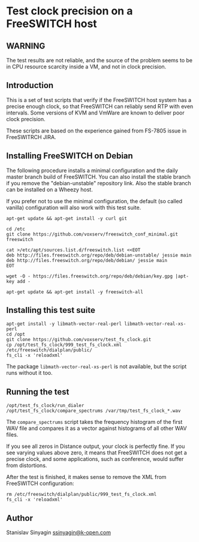 Test clock precision on a FreeSWITCH host
=========================================

WARNING
-------

The test results are not reliable, and the source of the problem seems
to be in CPU resource scarcity inside a VM, and not in clock precision.

Introduction
------------

This is a set of test scripts that verify if the FreeSWITCH host system
has a precise enough clock, so that FreeSWITCH can reliably send RTP
with even intervals. Some versions of KVM and VmWare are known to
deliver poor clock precision.

These scripts are based on the experience gained from FS-7805 issue in
FreeSWITRCH JIRA.


Installing FreeSWITCH on Debian
-------------------------------

The following procedure installs a minimal configuration and the daily
master branch build of FreeSWITCH. You can also install the stable
branch if you remove the "debian-unstable" repository link. Also the
stable branch can be installed on a Wheezy host.

If you prefer not to use the minimal configuration, the default (so
called vanilla) configuration will also work with this test suite.

```
apt-get update && apt-get install -y curl git

cd /etc
git clone https://github.com/voxserv/freeswitch_conf_minimal.git freeswitch

cat >/etc/apt/sources.list.d/freeswitch.list <<EOT
deb http://files.freeswitch.org/repo/deb/debian-unstable/ jessie main
deb http://files.freeswitch.org/repo/deb/debian/ jessie main
EOT

wget -O - https://files.freeswitch.org/repo/deb/debian/key.gpg |apt-key add -

apt-get update && apt-get install -y freeswitch-all
```

Installing this test suite
--------------------------

```
apt-get install -y libmath-vector-real-perl libmath-vector-real-xs-perl
cd /opt
git clone https://github.com/voxserv/test_fs_clock.git
cp /opt/test_fs_clock/999_test_fs_clock.xml /etc/freeswitch/dialplan/public/
fs_cli -x 'reloadxml'
```

The package `libmath-vector-real-xs-perl` is not available, but the
script runs without it too.

Running the test
----------------

```
/opt/test_fs_clock/run_dialer
/opt/test_fs_clock/compare_spectrums /var/tmp/test_fs_clock_*.wav
```

The `compare_spectrums` script takes the frequency histogram of the
first WAV file and compares it as a vector against histograms of all
other WAV files.

If you see all zeros in Distance output, your clock is perfectly
fine. If you see varying values above zero, it means that FreeSWITCH
does not get a precise clock, and some applications, such as conference,
would suffer from distortions.

After the test is finished, it makes sense to remove the XML from
FreeSWITCH configuration:

```
rm /etc/freeswitch/dialplan/public/999_test_fs_clock.xml
fs_cli -x 'reloadxml'
```




Author
------

Stanislav Sinyagin
ssinyagin@k-open.com


